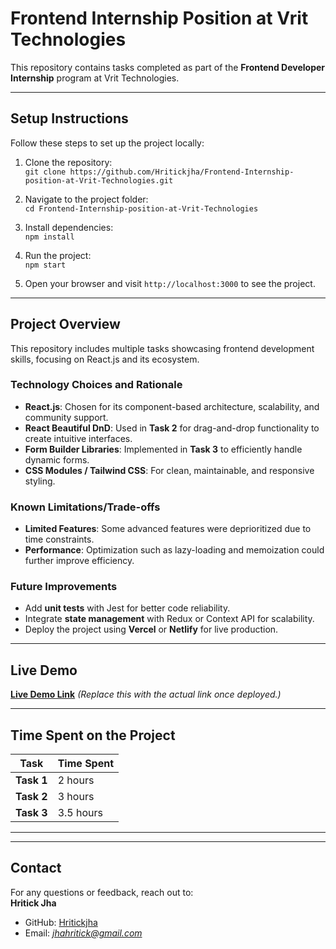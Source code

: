 # Frontend Internship Position at Vrit Technologies  

This repository contains tasks completed as part of the **Frontend Developer Internship** program at Vrit Technologies.

---

## Setup Instructions  

Follow these steps to set up the project locally:  

1. Clone the repository:  
   `git clone https://github.com/Hritickjha/Frontend-Internship-position-at-Vrit-Technologies.git`  

2. Navigate to the project folder:  
   `cd Frontend-Internship-position-at-Vrit-Technologies`  

3. Install dependencies:  
   `npm install`  

4. Run the project:  
   `npm start`  

5. Open your browser and visit `http://localhost:3000` to see the project.

---

## Project Overview  

This repository includes multiple tasks showcasing frontend development skills, focusing on React.js and its ecosystem.  

### Technology Choices and Rationale  
- **React.js**: Chosen for its component-based architecture, scalability, and community support.  
- **React Beautiful DnD**: Used in **Task 2** for drag-and-drop functionality to create intuitive interfaces.  
- **Form Builder Libraries**: Implemented in **Task 3** to efficiently handle dynamic forms.  
- **CSS Modules / Tailwind CSS**: For clean, maintainable, and responsive styling.  

### Known Limitations/Trade-offs  
- **Limited Features**: Some advanced features were deprioritized due to time constraints.  
- **Performance**: Optimization such as lazy-loading and memoization could further improve efficiency.  

### Future Improvements  
- Add **unit tests** with Jest for better code reliability.  
- Integrate **state management** with Redux or Context API for scalability.  
- Deploy the project using **Vercel** or **Netlify** for live production.  

---

## Live Demo  

**[Live Demo Link](#)** *(Replace this with the actual link once deployed.)*

---

## Time Spent on the Project  

| Task            | Time Spent |  
|-----------------|-----------|  
| **Task 1**      | 2 hours   |  
| **Task 2**      | 3 hours   |  
| **Task 3**      | 3.5 hours |  

---


---

## Contact  

For any questions or feedback, reach out to:  
**Hritick Jha**  
- GitHub: [Hritickjha](https://github.com/Hritickjha)  
- Email: *jhahritick@gmail.com*  


